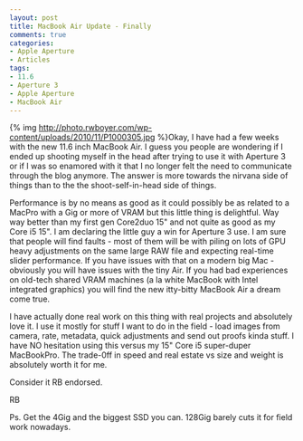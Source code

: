 ```yaml
---
layout: post
title: MacBook Air Update - Finally
comments: true
categories:
- Apple Aperture
- Articles
tags:
- 11.6
- Aperture 3
- Apple Aperture
- MacBook Air
---
```

{% img http://photo.rwboyer.com/wp-content/uploads/2010/11/P1000305.jpg %}Okay, I have had a few weeks with the new 11.6 inch MacBook Air. I guess you people are wondering if I ended up shooting myself in the head after trying to use it with Aperture 3 or if I was so enamored with it that I no longer felt the need to communicate through the blog anymore. The answer is more towards the nirvana side of things than to the the shoot-self-in-head side of things.

Performance is by no means as good as it could possibly be as related to a MacPro with a Gig or more of VRAM but this little thing is delightful. Way way better than my first gen Core2duo 15" and not quite as good as my Core i5 15". I am declaring the little guy a win for Aperture 3 use. I am sure that people will find faults - most of them will be with piling on lots of GPU heavy adjustments on the same large RAW file and expecting real-time slider performance. If you have issues with that on a modern big Mac - obviously you will have issues with the tiny Air. If you had bad experiences on old-tech shared VRAM machines (a la white MacBook with Intel integrated graphics) you will find the new itty-bitty MacBook Air a dream come true.

I have actually done real work on this thing with real projects and absolutely love it. I use it mostly for stuff I want to do in the field - load images from camera, rate, metadata, quick adjustments and send out proofs kinda stuff. I have NO hesitation using this versus my 15" Core i5 super-duper MacBookPro. The trade-0ff in speed and real estate vs size and weight is absolutely worth it for me.

Consider it RB endorsed.

RB

Ps. Get the 4Gig and the biggest SSD you can. 128Gig barely cuts it for field work nowadays.